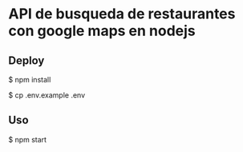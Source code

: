 # API de busqueda de restaurantes con google maps en nodejs

## Deploy

$ npm install

$ cp .env.example .env

## Uso

$ npm start